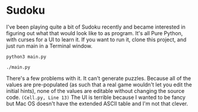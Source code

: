 # Sudoku 

I've been playing quite a bit of Sudoku recently and became interested in figuring out what that would look like to 
as program. It's all Pure Python, with curses for a UI to learn it. If you want to run it, clone this project, and 
just run main in a Terminal window.

`python3 main.py`

`./main.py`

There's a few problems with it. It can't generate puzzles. Because all of the values are pre-populated (as such that a
real game wouldn't let you edit the initial hints), none of the values are editable without changing the source code. 
`(Cell.py, Line 13)` The UI is terrible because I wanted to be fancy but Mac OS doesn't have the extended ASCII table
and I'm not that clever.
